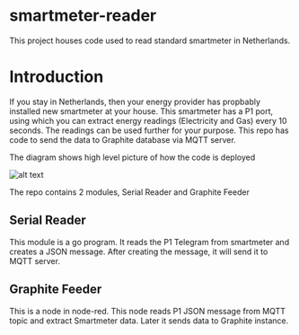 # smartmeter-reader
This project houses code used to read standard smartmeter in Netherlands.

# Introduction
If you stay in Netherlands, then your energy provider has propbably installed new smartmeter at your house. This smartmeter has a P1 port, using which you can extract energy readings (Electricity and Gas) every 10 seconds. The readings can be used further for your purpose. This repo has code to send the data to Graphite database via MQTT server.

The diagram shows high level picture of how the code is deployed

![alt text](https://github.com/cmyrsh/smartmeter-reader/smartmeter_reader.jpg "Diagram")

The repo contains 2 modules, Serial Reader and Graphite Feeder

## Serial Reader
This module is a go program. It reads the P1 Telegram from smartmeter and creates a JSON message. After creating the message, it will send it to MQTT server.
## Graphite Feeder
This is a node in node-red. This node reads P1 JSON message from MQTT topic and extract Smartmeter data. Later it sends data to Graphite instance.


